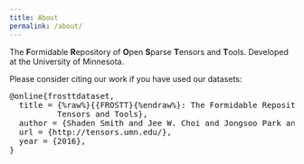 ```yaml
---
title: About
permalink: /about/
---
```


The **F**ormidable **R**epository of **O**pen **S**parse **T**ensors and
**T**ools. Developed at the University of Minnesota.

<p> Please consider citing our work if you have used our datasets: </p>
<pre>
@online{frosttdataset,
  title = {%raw%}{{FROSTT}{%endraw%}: The Formidable Repository of Open Sparse
          Tensors and Tools},
  author = {Shaden Smith and Jee W. Choi and Jongsoo Park and George Karypis},
  url = {http://tensors.umn.edu/},
  year = {2016},
}
</pre>


